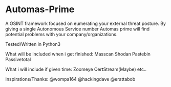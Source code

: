 # Automas-Prime
A OSINT framework focused on eumerating your external threat posture. By giving a single Autonomous Service number Automas prime will find potential problems with your company/organizations.

Tested/Written in Python3

What will be included when i get finished:
  Masscan
  Shodan
  Pastebin
  Passivetotal
  
What i will include if given time:
  Zoomeye
  CertStream(Maybe)
  etc..

Inspirations/Thanks:
@wompa164 @hackingdave @erattabob
